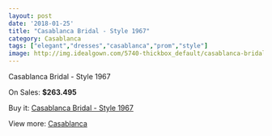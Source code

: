 ```yaml
---
layout: post
date: '2018-01-25'
title: "Casablanca Bridal - Style 1967"
category: Casablanca
tags: ["elegant","dresses","casablanca","prom","style"]
image: http://img.idealgown.com/5740-thickbox_default/casablanca-bridal-style-1967.jpg
---
```

Casablanca Bridal - Style 1967

On Sales: **$263.495**
<a href="https://www.idealgown.com/en/casablanca/2497-casablanca-bridal-style-1967.html"><amp-img layout="responsive" width="600" height="600" src="//img.idealgown.com/5740-thickbox_default/casablanca-bridal-style-1967.jpg" alt="Casablanca Bridal - Style 1967 0" /></a>
<a href="https://www.idealgown.com/en/casablanca/2497-casablanca-bridal-style-1967.html"><amp-img layout="responsive" width="600" height="600" src="//img.idealgown.com/5742-thickbox_default/casablanca-bridal-style-1967.jpg" alt="Casablanca Bridal - Style 1967 1" /></a>
<a href="https://www.idealgown.com/en/casablanca/2497-casablanca-bridal-style-1967.html"><amp-img layout="responsive" width="600" height="600" src="//img.idealgown.com/5741-thickbox_default/casablanca-bridal-style-1967.jpg" alt="Casablanca Bridal - Style 1967 2" /></a>

Buy it: [Casablanca Bridal - Style 1967](https://www.idealgown.com/en/casablanca/2497-casablanca-bridal-style-1967.html "Casablanca Bridal - Style 1967")

View more: [Casablanca](https://www.idealgown.com/en/31-casablanca "Casablanca")